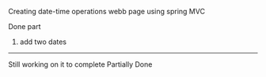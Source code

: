 Creating date-time operations webb page using spring MVC

Done part
1) add two dates 

-------------------------------
Still working on it to complete Partially Done 
